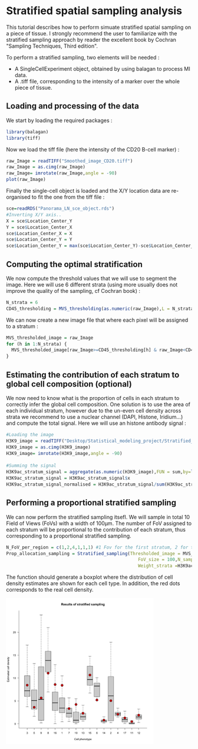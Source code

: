 # Stratified spatial sampling analysis

This tutorial describes how to perform simuate stratified spatial sampling on a piece of tissue. I strongly recommend the user to familiarize with the stratified sampling approach by reader the excellent book by Cochran "Sampling Techniques, Third edition". 

To perform a stratified sampling, two elements will be needed :
- A SingleCellExperiment object, obtained by using balagan to process MI data.
- A .tiff file, corresponding to the intensity of a marker over the whole piece of tissue.  


## Loading and processing of the data

We start by loading the required packages :

```r
library(balagan)
library(tiff)
```

Now we load the tiff file (here the intensity of the CD20 B-cell marker) :

```r
raw_Image = readTIFF("Smoothed_image_CD20.tiff")
raw_Image = as.cimg(raw_Image)
raw_Image= imrotate(raw_Image,angle = -90)
plot(raw_Image)
```

Finally the single-cell object is loaded and the X/Y location data are re-organised to fit the one from the tiff file :

```r
sce=readRDS("Panorama_LN_sce_object.rds")
#Inverting X/Y axis..
X = sce$Location_Center_Y
Y = sce$Location_Center_X
sce$Location_Center_X = X
sce$Location_Center_Y = Y
sce$Location_Center_Y = max(sce$Location_Center_Y)-sce$Location_Center_Y
```

## Computing the optimal stratification

We now compute the threshold values that we will use to segment the image. Here we will use 6 different strata (using more usually does not improve the quality of the sampling, cf Cochran book) :

```r
N_strata = 6 
CD45_thresholding = MVS_thresholding(as.numeric(raw_Image),L = N_strata)
```

We can now create a new image file that where each pixel will be assigned to a stratum :

```r
MVS_thresholded_image = raw_Image
for (h in 1:N_strata) {
  MVS_thresholded_image[raw_Image>=CD45_thresholding[h] & raw_Image<CD45_thresholding[h+1]]=h
}
```


## Estimating the contribution of each stratum to global cell composition (optional)


We now need to know what is the proportion of cells in each stratum to correctly infer the global cell composition. One solution is to use the area of each individual stratum, however due to the un-even cell density across strata we recommend to use a nuclear channel (DAPI, Histone, Iridium...) and compute the total signal. Here we will use an histone antibody signal :

```r
#Loading the image
H3K9_image = readTIFF("Desktop/Statistical_modeling_project/Stratified_sampling/Smoothed_image_H3K9ac.tiff")
H3K9_image = as.cimg(H3K9_image)
H3K9_image= imrotate(H3K9_image,angle = -90)

#Summing the signal 
H3K9ac_stratum_signal = aggregate(as.numeric(H3K9_image),FUN = sum,by=list(as.numeric(MVS_thresholded_image)))
H3K9ac_stratum_signal = H3K9ac_stratum_signal$x
H3K9ac_stratum_signal_normalised = H3K9ac_stratum_signal/sum(H3K9ac_stratum_signal)
```


## Performing a proportional stratified sampling 

We can now perform the stratified sampling itsefl. We will sample in total 10 Field of Views (FoVs) with a width of 100µm. The number of FoV assigned to each stratum will be proportional to the contribution of each stratum, thus corresponding to a proportional stratified sampling. 


```r
N_FoV_per_region = c(1,2,4,1,1,1) #1 Fov for the first stratum, 2 for the second, 4 for the third etc...
Prop_allocation_sampling = Stratified_sampling(Thresholded_image = MVS_thresholded_image,sce = sce,N_FoV_per_region =N_FoV_per_region ,
                                                  FoV_size = 100,N_sampling = 50 ,
                                                  Weight_strata =H3K9ac_stratum_signal_normalised)
```

The function should generate a boxplot where the distribution of cell density estimates are shown for each cell type. In addition, the red dots corresponds to the real cell density.

<img src="Screenshot/Stratified_sampling_estimation.png" alt="Stratified_sampling_estimation" width='400'> 


